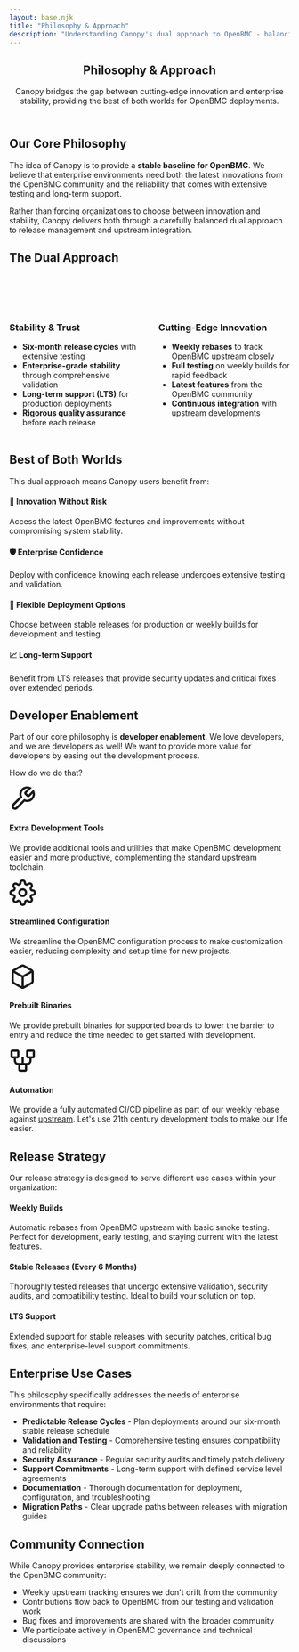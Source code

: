 ```yaml
---
layout: base.njk
title: "Philosophy & Approach"
description: "Understanding Canopy's dual approach to OpenBMC - balancing cutting-edge upstream tracking with enterprise stability and trust."
---
```


<style>
.approach-grid {
  display: grid !important;
  grid-template-columns: 1fr 1fr !important;
  gap: 2rem !important;
  margin: 2rem 0 !important;
  width: 100% !important;
}

@media (max-width: 768px) {
  .approach-grid {
    grid-template-columns: 1fr !important;
    gap: 1.5rem !important;
  }
}
</style>

<section class="content-page">
    <div class="container">
        <header class="page-header">
            <h1>Philosophy & Approach</h1>
            <p class="page-subtitle">
                Canopy bridges the gap between cutting-edge innovation and enterprise stability, 
                providing the best of both worlds for OpenBMC deployments.
            </p>
        </header>

<div class="content-grid">
<article class="content-section">
<h2>Our Core Philosophy</h2>
<p>
The idea of Canopy is to provide a <strong>stable baseline for OpenBMC</strong>. We believe that enterprise 
environments need both the latest innovations from the OpenBMC community and the reliability 
that comes with extensive testing and long-term support.
</p>

<p>
Rather than forcing organizations to choose between innovation and stability, Canopy delivers both 
through a carefully balanced dual approach to release management and upstream integration.
</p>
</article>

<article class="content-section">
<h2>The Dual Approach</h2>

<div class="approach-grid">
<div class="approach-card stability">
<div class="approach-icon">
<svg width="48" height="48" viewBox="0 0 24 24" fill="none" stroke="currentColor" stroke-width="2">
<path d="12 22s8-4 8-10V5l-8-3-8 3v7c0 6 8 10 8 10z"/>
</svg>
</div>
<h3>Stability & Trust</h3>
<ul>
<li><strong>Six-month release cycles</strong> with extensive testing</li>
<li><strong>Enterprise-grade stability</strong> through comprehensive validation</li>
<li><strong>Long-term support (LTS)</strong> for production deployments</li>
<li><strong>Rigorous quality assurance</strong> before each release</li>
</ul>
</div>

<div class="approach-card innovation">
<div class="approach-icon">
<svg width="48" height="48" viewBox="0 0 24 24" fill="none" stroke="currentColor" stroke-width="2">
<path d="13 2L3 14h9l-1 8 10-12h-9l1-8z"/>
</svg>
</div>
<h3>Cutting-Edge Innovation</h3>
<ul>
<li><strong>Weekly rebases</strong> to track OpenBMC upstream closely</li>
<li><strong>Full testing</strong> on weekly builds for rapid feedback</li>
<li><strong>Latest features</strong> from the OpenBMC community</li>
<li><strong>Continuous integration</strong> with upstream developments</li>
</ul>
</div>
</div>
            </article>

<article class="content-section">
<h2>Best of Both Worlds</h2>
<p>
This dual approach means Canopy users benefit from:
</p>

<div class="benefits-list">
<div class="benefit-item">
<h4>🚀 Innovation Without Risk</h4>
<p>Access the latest OpenBMC features and improvements without compromising system stability.</p>
</div>

<div class="benefit-item">
<h4>🛡️ Enterprise Confidence</h4>
<p>Deploy with confidence knowing each release undergoes extensive testing and validation.</p>
</div>

<div class="benefit-item">
<h4>🔄 Flexible Deployment Options</h4>
<p>Choose between stable releases for production or weekly builds for development and testing.</p>
</div>

<div class="benefit-item">
<h4>📈 Long-term Support</h4>
<p>Benefit from LTS releases that provide security updates and critical fixes over extended periods.</p>
</div>
</div>
</article>

<article class="content-section">
<h2>Developer Enablement</h2>
<p>
Part of our core philosophy is <strong>developer enablement</strong>. We love developers, and we are developers as well! 
We want to provide more value for developers by easing out the development process.
</p>

<p>How do we do that?</p>

<div class="developer-features">
<div class="developer-feature">
<div class="feature-icon">
<svg width="48" height="48" viewBox="0 0 24 24" fill="none" stroke="currentColor" stroke-width="2">
<path d="M14.7 6.3a1 1 0 0 0 0 1.4l1.6 1.6a1 1 0 0 0 1.4 0l3.77-3.77a6 6 0 0 1-7.94 7.94l-6.91 6.91a2.12 2.12 0 0 1-3-3l6.91-6.91a6 6 0 0 1 7.94-7.94l-3.76 3.76z"/>
</svg>
</div>
<h4>Extra Development Tools</h4>
<p>We provide additional tools and utilities that make OpenBMC development easier and more productive, complementing the standard upstream toolchain.</p>
</div>

<div class="developer-feature">
<div class="feature-icon">
<svg width="48" height="48" viewBox="0 0 24 24" fill="none" stroke="currentColor" stroke-width="2">
<circle cx="12" cy="12" r="3"/>
<path d="M19.4 15a1.65 1.65 0 0 0 .33 1.82l.06.06a2 2 0 0 1 0 2.83 2 2 0 0 1-2.83 0l-.06-.06a1.65 1.65 0 0 0-1.82-.33 1.65 1.65 0 0 0-1 1.51V21a2 2 0 0 1-2 2 2 2 0 0 1-2-2v-.09A1.65 1.65 0 0 0 9 19.4a1.65 1.65 0 0 0-1.82.33l-.06.06a2 2 0 0 1-2.83 0 2 2 0 0 1 0-2.83l.06-.06a1.65 1.65 0 0 0 .33-1.82 1.65 1.65 0 0 0-1.51-1H3a2 2 0 0 1-2-2 2 2 0 0 1 2-2h.09A1.65 1.65 0 0 0 4.6 9a1.65 1.65 0 0 0-.33-1.82l-.06-.06a2 2 0 0 1 0-2.83 2 2 0 0 1 2.83 0l.06.06a1.65 1.65 0 0 0 1.82.33H9a1.65 1.65 0 0 0 1-1.51V3a2 2 0 0 1 2-2 2 2 0 0 1 2 2v.09a1.65 1.65 0 0 0 1 1.51 1.65 1.65 0 0 0 1.82-.33l.06-.06a2 2 0 0 1 2.83 0 2 2 0 0 1 0 2.83l-.06.06a1.65 1.65 0 0 0-.33 1.82V9a1.65 1.65 0 0 0 1.51 1H21a2 2 0 0 1 2 2 2 2 0 0 1-2 2h-.09a1.65 1.65 0 0 0-1.51 1z"/>
</svg>
</div>
<h4>Streamlined Configuration</h4>
<p>We streamline the OpenBMC configuration process to make customization easier, reducing complexity and setup time for new projects.</p>
</div>

<div class="developer-feature">
<div class="feature-icon">
<svg width="48" height="48" viewBox="0 0 24 24" fill="none" stroke="currentColor" stroke-width="2">
<path d="M21 8a2 2 0 0 0-1-1.73l-7-4a2 2 0 0 0-2 0l-7 4A2 2 0 0 0 3 8v8a2 2 0 0 0 1 1.73l7 4a2 2 0 0 0 2 0l7-4A2 2 0 0 0 21 16V8z"/>
<path d="m3.3 7 8.7 5 8.7-5"/>
<path d="M12 22V12"/>
</svg>
</div>
<h4>Prebuilt Binaries</h4>
<p>We provide prebuilt binaries for supported boards to lower the barrier to entry and reduce the time needed to get started with development.</p>
</div>

<div class="developer-feature">
<div class="feature-icon">
<svg width="48" height="48" viewBox="0 0 24 24" fill="none" stroke="currentColor" stroke-width="2">
<rect x="2" y="3" width="6" height="6" rx="1"/>
<rect x="16" y="3" width="6" height="6" rx="1"/>
<rect x="9" y="15" width="6" height="6" rx="1"/>
<path d="M5 9v3a3 3 0 0 0 3 3h1"/>
<path d="M19 9v3a3 3 0 0 1-3 3h-1"/>
<path d="M12 15V9"/>
</svg>
</div>
<h4>Automation</h4>
<p>We provide a fully automated CI/CD pipeline as part of our weekly rebase against <a href="https://www.github.com/openbmc/openbmc" target="_blank">upstream</a>. Let's use 21th century development tools to make our life easier.</p>
</div>
</div>

</article>

<article class="content-section">
<h2>Release Strategy</h2>
<p>
Our release strategy is designed to serve different use cases within your organization:
</p>

<div class="release-timeline">
<div class="timeline-item">
<div class="timeline-marker daily"></div>
<div class="timeline-content">
<h4>Weekly Builds</h4>
<p>Automatic rebases from OpenBMC upstream with basic smoke testing. Perfect for development, early testing, and staying current with the latest features.</p>
</div>
</div>

<div class="timeline-item">
<div class="timeline-marker stable"></div>
<div class="timeline-content">
<h4>Stable Releases (Every 6 Months)</h4>
<p>Thoroughly tested releases that undergo extensive validation, security audits, and compatibility testing. Ideal to build your solution on top.</p>
</div>
</div>

<div class="timeline-item">
<div class="timeline-marker lts"></div>
<div class="timeline-content">
<h4>LTS Support</h4>
<p>Extended support for stable releases with security patches, critical bug fixes, and enterprise-level support commitments.</p>
</div>
</div>
</div>
</article>

<article class="content-section">
<h2>Enterprise Use Cases</h2>
<p>
This philosophy specifically addresses the needs of enterprise environments that require:
</p>

<ul class="enterprise-needs">
<li><strong>Predictable Release Cycles</strong> - Plan deployments around our six-month stable release schedule</li>
<li><strong>Validation and Testing</strong> - Comprehensive testing ensures compatibility and reliability</li>
<li><strong>Security Assurance</strong> - Regular security audits and timely patch delivery</li>
<li><strong>Support Commitments</strong> - Long-term support with defined service level agreements</li>
<li><strong>Documentation</strong> - Thorough documentation for deployment, configuration, and troubleshooting</li>
<li><strong>Migration Paths</strong> - Clear upgrade paths between releases with migration guides</li>
</ul>
</article>

<article class="content-section">
<h2>Community Connection</h2>
<p>
While Canopy provides enterprise stability, we remain deeply connected to the OpenBMC community:
</p>

<ul>
<li>Weekly upstream tracking ensures we don't drift from the community</li>
<li>Contributions flow back to OpenBMC from our testing and validation work</li>
<li>Bug fixes and improvements are shared with the broader community</li>
<li>We participate actively in OpenBMC governance and technical discussions</li>
</ul>
</article>
        </div>
    </div>
</section>
